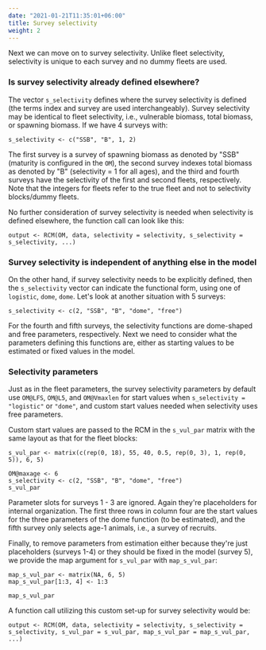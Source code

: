 ```yaml
---
date: "2021-01-21T11:35:01+06:00"
title: Survey selectivity
weight: 2
---
```


Next we can move on to survey selectivity. Unlike fleet selectivity, selectivity is unique to each survey and no dummy fleets are used.

### Is survey selectivity already defined elsewhere?

The vector `s_selectivity` defines where the survey selectivity is defined (the terms index and survey are used interchangeably). Survey selectivity may be identical to fleet selectivity, i.e., vulnerable biomass, total biomass, or spawning biomass. If we have 4 surveys with:

```{r}
s_selectivity <- c("SSB", "B", 1, 2)
```

The first survey is a survey of spawning biomass as denoted by "SSB" (maturity is configured in the `OM`), the second survey indexes total biomass as denoted by "B" (selectivity = 1 for all ages), and the third and fourth surveys have the selectivity of the first and second fleets, respectively. Note that the integers for fleets refer to the true fleet and not to selectivity blocks/dummy fleets. 

No further consideration of survey selectivity is needed when selectivity is defined elsewhere, the function call can look like this:

```{r eval = FALSE}
output <- RCM(OM, data, selectivity = selectivity, s_selectivity = s_selectivity, ...)
```

### Survey selectivity is independent of anything else in the model

On the other hand, if survey selectivity needs to be explicitly defined, then the `s_selectivity` vector can indicate the functional form, using one of `logistic`, `dome`, `dome`. Let's look at another situation with 5 surveys:

```{r}
s_selectivity <- c(2, "SSB", "B", "dome", "free")
```

For the fourth and fifth surveys, the selectivity functions are dome-shaped and free parameters, respectively. Next we need to consider what the parameters defining this functions are, either as starting values to be estimated or fixed values in the model.

### Selectivity parameters

Just as in the fleet parameters, the survey selectivity parameters by default use `OM@LFS`, `OM@L5`, and `OM@Vmaxlen` for start values when `s_selectivity = "logistic"` or `"dome"`, and custom start values needed when selectivity uses free parameters. 

Custom start values are passed to the RCM in the `s_vul_par` matrix with the same layout as that for the fleet blocks:

```{r echo = FALSE}
s_vul_par <- matrix(c(rep(0, 18), 55, 40, 0.5, rep(0, 3), 1, rep(0, 5)), 6, 5)
```
```{r}
OM@maxage <- 6
s_selectivity <- c(2, "SSB", "B", "dome", "free")
s_vul_par
```

Parameter slots for surveys 1 - 3 are ignored. Again they're placeholders for internal organization. The first three rows in column four are the start values for the three parameters of the dome function (to be estimated), and the fifth survey only selects age-1 animals, i.e., a survey of recruits.

Finally, to remove parameters from estimation either because they're just placeholders (surveys 1-4) or they should be fixed in the model (survey 5), we provide the map argument for `s_vul_par` with `map_s_vul_par`:

```{r echo = FALSE}
map_s_vul_par <- matrix(NA, 6, 5)
map_s_vul_par[1:3, 4] <- 1:3
```
```{r}
map_s_vul_par
```

A function call utilizing this custom set-up for survey selectivity would be:

```{r eval = FALSE}
output <- RCM(OM, data, selectivity = selectivity, s_selectivity = s_selectivity, s_vul_par = s_vul_par, map_s_vul_par = map_s_vul_par, ...)
```

